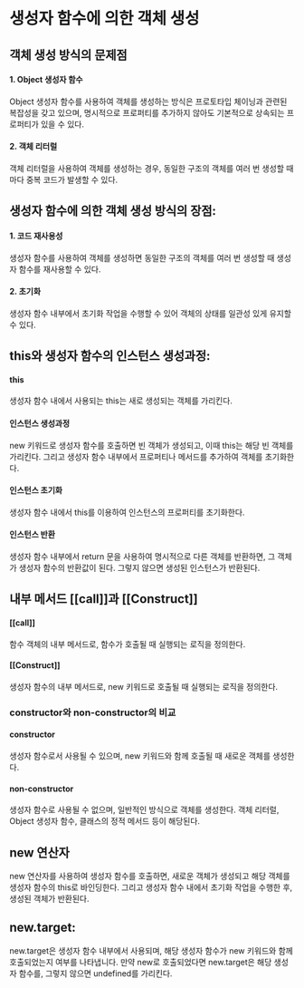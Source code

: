 # 생성자 함수에 의한 객체 생성

## 객체 생성 방식의 문제점

#### 1. Object 생성자 함수

Object 생성자 함수를 사용하여 객체를 생성하는 방식은 프로토타입 체이닝과 관련된 복잡성을 갖고 있으며, 명시적으로 프로퍼티를 추가하지 않아도 기본적으로 상속되는 프로퍼티가 있을 수 있다.

#### 2. 객체 리터럴

객체 리터럴을 사용하여 객체를 생성하는 경우, 동일한 구조의 객체를 여러 번 생성할 때마다 중복 코드가 발생할 수 있다.

## 생성자 함수에 의한 객체 생성 방식의 장점:

#### 1. 코드 재사용성

생성자 함수를 사용하여 객체를 생성하면 동일한 구조의 객체를 여러 번 생성할 때 생성자 함수를 재사용할 수 있다.

#### 2. 초기화

생성자 함수 내부에서 초기화 작업을 수행할 수 있어 객체의 상태를 일관성 있게 유지할 수 있다.

## this와 생성자 함수의 인스턴스 생성과정:

#### this

생성자 함수 내에서 사용되는 this는 새로 생성되는 객체를 가리킨다.

#### 인스턴스 생성과정

new 키워드로 생성자 함수를 호출하면 빈 객체가 생성되고, 이때 this는 해당 빈 객체를 가리킨다. 그리고 생성자 함수 내부에서 프로퍼티나 메서드를 추가하여 객체를 초기화한다.

#### 인스턴스 초기화

생성자 함수 내에서 this를 이용하여 인스턴스의 프로퍼티를 초기화한다.

#### 인스턴스 반환

생성자 함수 내부에서 return 문을 사용하여 명시적으로 다른 객체를 반환하면, 그 객체가 생성자 함수의 반환값이 된다. 그렇지 않으면 생성된 인스턴스가 반환된다.

## 내부 메서드 [[call]]과 [[Construct]]

#### [[call]]

함수 객체의 내부 메서드로, 함수가 호출될 때 실행되는 로직을 정의한다.

#### [[Construct]]

생성자 함수의 내부 메서드로, new 키워드로 호출될 때 실행되는 로직을 정의한다.

### constructor와 non-constructor의 비교

#### constructor

생성자 함수로서 사용될 수 있으며, new 키워드와 함께 호출될 때 새로운 객체를 생성한다.

#### non-constructor

생성자 함수로 사용될 수 없으며, 일반적인 방식으로 객체를 생성한다. 객체 리터럴, Object 생성자 함수, 클래스의 정적 메서드 등이 해당된다.

## new 연산자

new 연산자를 사용하여 생성자 함수를 호출하면, 새로운 객체가 생성되고 해당 객체를 생성자 함수의 this로 바인딩한다. 그리고 생성자 함수 내에서 초기화 작업을 수행한 후, 생성된 객체가 반환된다.

## new.target:

new.target은 생성자 함수 내부에서 사용되며, 해당 생성자 함수가 new 키워드와 함께 호출되었는지 여부를 나타냅니다. 만약 new로 호출되었다면 new.target은 해당 생성자 함수를, 그렇지 않으면 undefined를 가리킨다.
